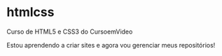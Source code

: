 # htmlcss
 Curso de HTML5 e CSS3 do CursoemVideo

Estou aprendendo a criar sites e agora vou gerenciar meus repositórios!